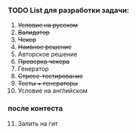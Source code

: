 ### **TODO List для разработки задачи:**

1. ~~Условие на русском~~
2. ~~Валидатор~~
3. ~~Чекер~~
4. ~~Наивное решение~~
5. Авторское решение
6. ~~Проверка чекера~~
7. Генератор
8. ~~Стресс-тестирование~~
9. ~~Тесты + генераторы~~
10. Условие на английском

### **после контеста**
11. Залить на гит
